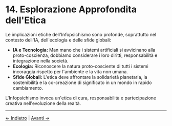 # 14. Esplorazione Approfondita dell'Etica

Le implicazioni etiche dell'Infopsichismo sono profonde, soprattutto nel contesto dell'IA, dell'ecologia e delle sfide globali:

- **IA e Tecnologia:** Man mano che i sistemi artificiali si avvicinano alla proto-coscienza, dobbiamo considerare i loro diritti, responsabilità e integrazione nella società.
- **Ecologia:** Riconoscere la natura proto-cosciente di tutti i sistemi incoraggia rispetto per l'ambiente e la vita non umana.
- **Sfide Globali:** L'etica deve affrontare la solidarietà planetaria, la sostenibilità e la co-creazione di significato in un mondo in rapido cambiamento.

L'Infopsichismo invoca un'etica di cura, responsabilità e partecipazione creativa nell'evoluzione della realtà.

---
<div class="navigation-links">
<a href="../13_Metodologia_ed_Epistemologia/" class="nav-link prev-link">← Indietro</a> | <a href="../15_Appendici_e_Letture_Supplementari/" class="nav-link next-link">Avanti →</a>
</div>

